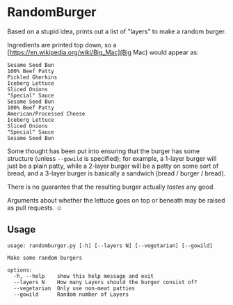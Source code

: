 # RandomBurger

Based on a stupid idea, prints out a list of "layers" to make a random burger.

Ingredients are printed top down, so a [https://en.wikipedia.org/wiki/Big_Mac](Big Mac)
would appear as:

```text
Sesame Seed Bun
100% Beef Patty
Pickled Gherkins
Iceberg Lettuce
Sliced Onions
"Special" Sauce
Sesame Seed Bun
100% Beef Patty
American/Processed Cheese
Iceberg Lettuce
Sliced Onions
"Special" Sauce
Sesame Seed Bun
```

Some thought has been put into ensuring that the burger has some structure (unless
`--gowild` is specified); for example, a 1-layer burger will just be a plain patty,
while a 2-layer burger will be a patty on some sort of bread, and a 3-layer burger is
basically a sandwich (bread / burger / bread).

There is no guarantee that the resulting burger actually _tastes_ any good.

Arguments about whether the lettuce goes on top or beneath may be raised as pull requests. ☺

## Usage

```text
usage: randomburger.py [-h] [--layers N] [--vegetarian] [--gowild]

Make some random burgers

options:
  -h, --help    show this help message and exit
  --layers N    How many Layers should the burger consist of?
  --vegetarian  Only use non-meat patties
  --gowild      Random number of Layers
```
